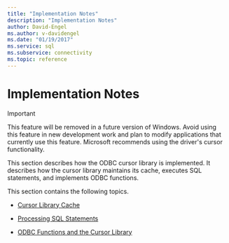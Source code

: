 ```yaml
---
title: "Implementation Notes"
description: "Implementation Notes"
author: David-Engel
ms.author: v-davidengel
ms.date: "01/19/2017"
ms.service: sql
ms.subservice: connectivity
ms.topic: reference
---
```

# Implementation Notes
> [!IMPORTANT]  
>  This feature will be removed in a future version of Windows. Avoid using this feature in new development work and plan to modify applications that currently use this feature. Microsoft recommends using the driver's cursor functionality.  
  
 This section describes how the ODBC cursor library is implemented. It describes how the cursor library maintains its cache, executes SQL statements, and implements ODBC functions.  
  
 This section contains the following topics.  
  
-   [Cursor Library Cache](../../../odbc/reference/appendixes/cursor-library-cache.md)  
  
-   [Processing SQL Statements](../../../odbc/reference/appendixes/processing-sql-statements.md)  
  
-   [ODBC Functions and the Cursor Library](../../../odbc/reference/appendixes/odbc-functions-and-the-cursor-library.md)
